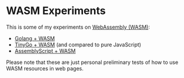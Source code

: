 # WASM Experiments

This is some of my experiments on [WebAssembly (WASM)](https://webassembly.org/):

* [Golang + WASM](https://github.com/alankrantas/wasm_experiments/tree/main/go-wasm)
* [TinyGo + WASM](https://github.com/alankrantas/wasm_experiments/tree/main/tinygo-wasm) (and compared to pure JavaScript)
* [AssemblyScript + WASM](https://github.com/alankrantas/wasm_experiments/tree/main/assemblyscript)

Please note that these are just personal preliminary tests of how to use WASM resources in web pages. 
